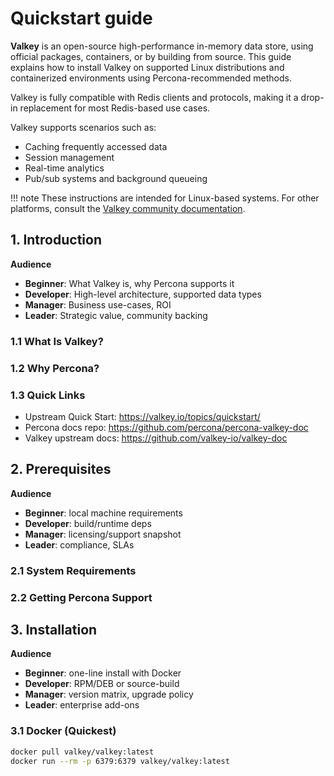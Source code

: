 # Quickstart guide

**Valkey** is an open-source high-performance in-memory data store, using official packages, containers, or by building from source. This guide explains how to install Valkey on supported Linux distributions and containerized environments using Percona-recommended methods.

Valkey is fully compatible with Redis clients and protocols, making it a drop-in replacement for most Redis-based use cases.

Valkey supports scenarios such as:

- Caching frequently accessed data
- Session management
- Real-time analytics
- Pub/sub systems and background queueing

!!! note
    These instructions are intended for Linux-based systems. For other platforms, consult the [Valkey community documentation](https://valkey.io/docs/).

## 1. Introduction  
**Audience**  
- **Beginner**: What Valkey is, why Percona supports it  
- **Developer**: High-level architecture, supported data types  
- **Manager**: Business use-cases, ROI  
- **Leader**: Strategic value, community backing  

### 1.1 What Is Valkey?  
### 1.2 Why Percona?  
### 1.3 Quick Links  
- Upstream Quick Start: https://valkey.io/topics/quickstart/  
- Percona docs repo: https://github.com/percona/percona-valkey-doc  
- Valkey upstream docs: https://github.com/valkey-io/valkey-doc  

## 2. Prerequisites  
**Audience**  
- **Beginner**: local machine requirements  
- **Developer**: build/runtime deps  
- **Manager**: licensing/support snapshot  
- **Leader**: compliance, SLAs  

### 2.1 System Requirements  
### 2.2 Getting Percona Support  

## 3. Installation  
**Audience**  
- **Beginner**: one-line install with Docker  
- **Developer**: RPM/DEB or source-build  
- **Manager**: version matrix, upgrade policy  
- **Leader**: enterprise add-ons  

### 3.1 Docker (Quickest)  
```bash
docker pull valkey/valkey:latest
docker run --rm -p 6379:6379 valkey/valkey:latest
